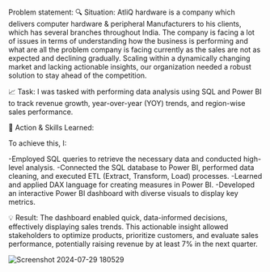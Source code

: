 Problem statement:
🔍 Situation:
AtliQ hardware is a company which delivers computer hardware & peripheral Manufacturers to his clients, which has several branches throughout India. The company is facing a lot of issues in terms of understanding how the business is performing and what are all the problem company is facing currently as the sales are not as expected and declining gradually.
Scaling within a dynamically changing market and lacking actionable insights, our organization needed a robust solution to stay ahead of the competition.

📈 Task:
I was tasked with performing data analysis using SQL and Power BI to track revenue growth, year-over-year (YOY) trends, and region-wise sales performance.

🚀 Action & Skills Learned:

To achieve this, I:

-Employed SQL queries to retrieve the necessary data and conducted high-level analysis.
-Connected the SQL database to Power BI, performed data cleaning, and executed ETL (Extract, Transform, Load) processes.
-Learned and applied DAX language for creating measures in Power BI.
-Developed an interactive Power BI dashboard with diverse visuals to display key metrics.


💡 Result:
The dashboard enabled quick, data-informed decisions, effectively displaying sales trends. This actionable insight allowed stakeholders to optimize products, prioritize customers, and evaluate sales performance, potentially raising revenue by at least 7% in the next quarter.

![Screenshot 2024-07-29 180529](https://github.com/user-attachments/assets/6ca2861a-d61a-42a0-b26c-4e189447c11e)

